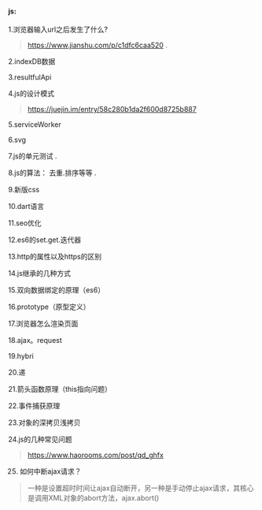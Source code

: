#### js:
1.浏览器输入url之后发生了什么?  

> https://www.jianshu.com/p/c1dfc6caa520 . 

2.indexDB数据

3.resultfulApi

4.js的设计模式

> https://juejin.im/entry/58c280b1da2f600d8725b887

5.serviceWorker

6.svg 

7.js的单元测试 . 

8.js的算法： 去重.排序等等 . 

9.新版css  

10.dart语言

11.seo优化

12.es6的set.get.迭代器 

13.http的属性以及https的区别 

14.js继承的几种方式

15.双向数据绑定的原理（es6）

16.prototype（原型定义）

17.浏览器怎么渲染页面 

18.ajax。request

19.hybri

20.递

21.箭头函数原理（this指向问题） 

22.事件捕获原理 

23.对象的深拷贝浅拷贝  

24.js的几种常见问题  

> https://www.haorooms.com/post/qd_ghfx  

25. 如何中断ajax请求？

> 一种是设置超时时间让ajax自动断开，另一种是手动停止ajax请求，其核心是调用XML对象的abort方法，ajax.abort()

